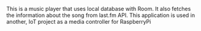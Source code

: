 This is a music player that uses local database with Room. It also fetches the information about the song from last.fm API. This application is used in another, IoT project as a media controller for RaspberryPi
